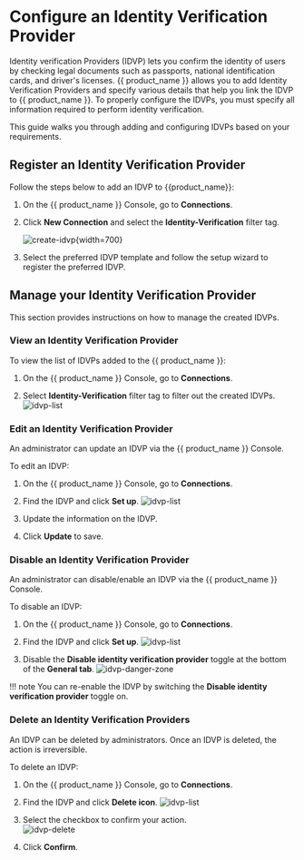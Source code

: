 # Configure an Identity Verification Provider

Identity verification Providers (IDVP) lets you confirm the identity of users by checking legal documents such as passports, national identification cards, and driver's licenses. {{ product_name }} allows you to add Identity Verification Providers and specify various details that help you link the IDVP to {{ product_name }}. To properly configure the IDVPs, you must specify all information required to perform identity verification.

This guide walks you through adding and configuring IDVPs based on your requirements.

## Register an Identity Verification Provider

Follow the steps below to add an IDVP to {{product_name}}:

1. On the {{ product_name }} Console, go to **Connections**.

2. Click **New Connection** and select the **Identity-Verification** filter tag.

    ![create-idvp]({{base_path}}/assets/img/guides/identity-verification/create-idvp.png){width=700}

3. Select the preferred IDVP template and follow the setup wizard to register the preferred IDVP.

## Manage your Identity Verification Provider

This section provides instructions on how to manage the created IDVPs.

### View an Identity Verification Provider

To view the list of IDVPs added to the {{ product_name }}:

1. On the {{ product_name }} Console, go to **Connections**.

2. Select **Identity-Verification** filter tag to filter out the created IDVPs.
   ![idvp-list]({{base_path}}/assets/img/guides/identity-verification/view-idvp.png)

### Edit an Identity Verification Provider

An administrator can update an IDVP via the {{ product_name }} Console.

To edit an IDVP:

1. On the {{ product_name }} Console, go to **Connections**.

2. Find the IDVP and click **Set up**.
   ![idvp-list]({{base_path}}/assets/img/guides/identity-verification/view-idvp.png)

3. Update the information on the IDVP.

4. Click **Update** to save.

### Disable an Identity Verification Provider

An administrator can disable/enable an IDVP via the {{ product_name }} Console.

To disable an IDVP:

1. On the {{ product_name }} Console, go to **Connections**.

2. Find the IDVP and click **Set up**.
    ![idvp-list]({{base_path}}/assets/img/guides/identity-verification/view-idvp.png)

3. Disable the **Disable identity verification provider** toggle at the bottom of the **General tab**.
    ![idvp-danger-zone]({{base_path}}/assets/img/guides/identity-verification/danger-zone.png)

!!! note
    You can re-enable the IDVP by switching the **Disable identity verification provider** toggle on.

### Delete an Identity Verification Providers

An IDVP can be deleted by administrators. Once an IDVP is deleted, the action is irreversible.

To delete an IDVP:

1. On the {{ product_name }} Console, go to **Connections**.

2. Find the IDVP and click **Delete icon**.
    ![idvp-list]({{base_path}}/assets/img/guides/identity-verification/view-idvp.png)

3. Select the checkbox to confirm your action.<br>
    ![idvp-delete]({{base_path}}/assets/img/guides/identity-verification/delete-idvp.png)

4. Click **Confirm**.



